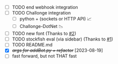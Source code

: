 * [ ] TODO end webhook integration
* [ ] TODO Challonge integration
  * [ ] python + (sockets or HTTP API) 📈
  * [ ] Challonge-DotNet 📉
* [ ] TODO new font (Thanks to [#2](https://github.com/Tumpa-Prizrak/Tournament-Engine/discussions/2))
* [ ] TODO stockfish eval (via sidebar) (Thanks to [#1](https://github.com/Tumpa-Prizrak/Tournament-Engine/discussions/1))
* [ ] TODO README.md
* [X] ~~*args for addBot.py + refactor*~~ [2023-08-19]
* [ ] fast forward, but not THAT fast
